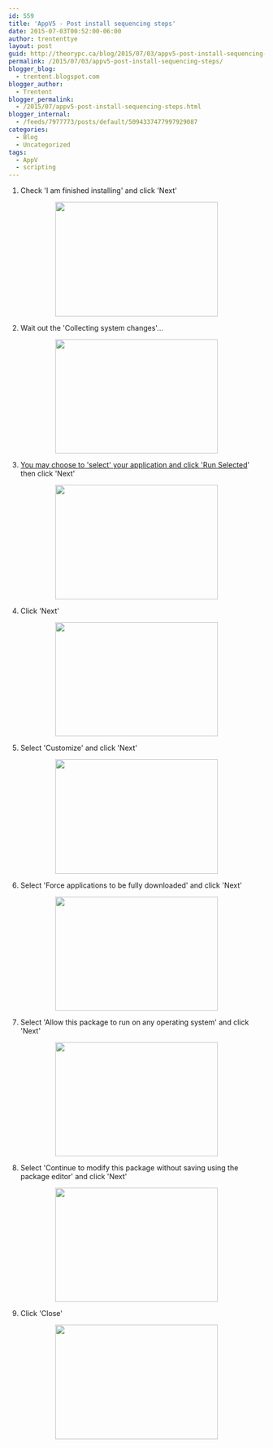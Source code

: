 ```yaml
---
id: 559
title: 'AppV5 - Post install sequencing steps'
date: 2015-07-03T00:52:00-06:00
author: trententtye
layout: post
guid: http://theorypc.ca/blog/2015/07/03/appv5-post-install-sequencing-steps/
permalink: /2015/07/03/appv5-post-install-sequencing-steps/
blogger_blog:
  - trentent.blogspot.com
blogger_author:
  - Trentent
blogger_permalink:
  - /2015/07/appv5-post-install-sequencing-steps.html
blogger_internal:
  - /feeds/7977773/posts/default/5094337477997929087
categories:
  - Blog
  - Uncategorized
tags:
  - AppV
  - scripting
---
```

1) Check 'I am finished installing' and click 'Next'

<div style="clear: both; text-align: center;">
  <a href="http://2.bp.blogspot.com/-RXOmgrjbeJY/VZYuxoydsMI/AAAAAAAAA3g/Gu6Bj-DGtYs/s1600/22.PNG" style="margin-left: 1em; margin-right: 1em;"><img border="0" height="225" src="http://2.bp.blogspot.com/-RXOmgrjbeJY/VZYuxoydsMI/AAAAAAAAA3g/Gu6Bj-DGtYs/s320/22.PNG" width="320" /></a>
</div>

2) Wait out the 'Collecting system changes'...

<div style="clear: both; text-align: center;">
  <a href="http://2.bp.blogspot.com/-_n8vPbfOg9w/VZYvBBu75iI/AAAAAAAAA3o/oKFkE3aN5zo/s1600/23.PNG" style="margin-left: 1em; margin-right: 1em;"><img border="0" height="224" src="http://2.bp.blogspot.com/-_n8vPbfOg9w/VZYvBBu75iI/AAAAAAAAA3o/oKFkE3aN5zo/s320/23.PNG" width="320" /></a>
</div>

3) [You may choose to 'select' your application and click 'Run Selected](http://trentent.blogspot.ca/2015/01/how-important-is-it-to-launch-your.html)' then click 'Next'

<div style="clear: both; text-align: center;">
  <a href="http://3.bp.blogspot.com/-vySTOnIf2ZA/VZYvU69JncI/AAAAAAAAA3w/_-wOof1GFWk/s1600/24.PNG" style="margin-left: 1em; margin-right: 1em;"><img border="0" height="225" src="http://3.bp.blogspot.com/-vySTOnIf2ZA/VZYvU69JncI/AAAAAAAAA3w/_-wOof1GFWk/s320/24.PNG" width="320" /></a>
</div>

4) Click 'Next'

<div style="clear: both; text-align: center;">
  <a href="http://2.bp.blogspot.com/-dL-5IAZTDX8/VZYvvedoZUI/AAAAAAAAA34/rI3gB7HtdRo/s1600/25.PNG" style="margin-left: 1em; margin-right: 1em;"><img border="0" height="224" src="http://2.bp.blogspot.com/-dL-5IAZTDX8/VZYvvedoZUI/AAAAAAAAA34/rI3gB7HtdRo/s320/25.PNG" width="320" /></a>
</div>

<div style="clear: both; text-align: center;">
</div>

5) Select 'Customize' and click 'Next'

<div style="clear: both; text-align: center;">
  <a href="http://2.bp.blogspot.com/-bnhJt9Cd6eE/VZYv92ZfB2I/AAAAAAAAA4A/PBzwYn7fl2w/s1600/26.PNG" style="margin-left: 1em; margin-right: 1em;"><img border="0" height="225" src="http://2.bp.blogspot.com/-bnhJt9Cd6eE/VZYv92ZfB2I/AAAAAAAAA4A/PBzwYn7fl2w/s320/26.PNG" width="320" /></a>
</div>

6) Select 'Force applications to be fully downloaded' and click 'Next'

<div style="clear: both; text-align: center;">
  <a href="http://4.bp.blogspot.com/-vNFtiwCYxzk/VZYwQDHvO6I/AAAAAAAAA4I/ANLwOcyBm04/s1600/27.PNG" style="margin-left: 1em; margin-right: 1em;"><img border="0" height="224" src="http://4.bp.blogspot.com/-vNFtiwCYxzk/VZYwQDHvO6I/AAAAAAAAA4I/ANLwOcyBm04/s320/27.PNG" width="320" /></a>
</div>

7) Select 'Allow this package to run on any operating system' and click 'Next'

<div style="clear: both; text-align: center;">
  <a href="http://3.bp.blogspot.com/-UFrAGnuYKno/VZYwmqmuH0I/AAAAAAAAA4Q/XHDVZMPe1S8/s1600/28.PNG" style="margin-left: 1em; margin-right: 1em;"><img border="0" height="224" src="http://3.bp.blogspot.com/-UFrAGnuYKno/VZYwmqmuH0I/AAAAAAAAA4Q/XHDVZMPe1S8/s320/28.PNG" width="320" /></a>
</div>

8) Select 'Continue to modify this package without saving using the package editor' and click 'Next'

<div style="clear: both; text-align: center;">
  <a href="http://1.bp.blogspot.com/-lj_8nzNvQYI/VZYw3vvuJZI/AAAAAAAAA4Y/4xZKAkuBtuY/s1600/29.PNG" style="margin-left: 1em; margin-right: 1em;"><img border="0" height="224" src="http://1.bp.blogspot.com/-lj_8nzNvQYI/VZYw3vvuJZI/AAAAAAAAA4Y/4xZKAkuBtuY/s320/29.PNG" width="320" /></a>
</div>

9) Click 'Close'

<div style="clear: both; text-align: center;">
  <a href="http://4.bp.blogspot.com/-4CqQxsO9aFE/VZYxG2ekQqI/AAAAAAAAA4g/Sz3ojZZ6GjI/s1600/30.PNG" style="margin-left: 1em; margin-right: 1em;"><img border="0" height="225" src="http://4.bp.blogspot.com/-4CqQxsO9aFE/VZYxG2ekQqI/AAAAAAAAA4g/Sz3ojZZ6GjI/s320/30.PNG" width="320" /></a>
</div>



<!-- AddThis Advanced Settings generic via filter on the_content -->

<!-- AddThis Share Buttons generic via filter on the_content -->